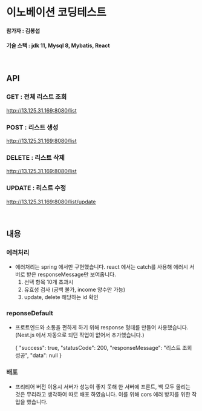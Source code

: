 # 이노베이션 코딩테스트

#### 참가자 : 김봉섭

#### 기술 스택 : jdk 11, Mysql 8, Mybatis, React

<br>

## API

### GET : 전체 리스트 조회

http://13.125.31.169:8080/list

### POST : 리스트 생성

http://13.125.31.169:8080/list

### DELETE : 리스트 삭제

http://13.125.31.169:8080/list

### UPDATE : 리스트 수정

http://13.125.31.169:8080/list/update

<br>

## 내용

### 에러처리

- 에러처리는 spring 에서만 구현했습니다. react 에서는 catch를 사용해 에러시 서버로 받은 responseMessage만 보여줍니다.
  1. 선택 항목 10개 초과시
  2. 유효성 검사 (공백 불가, income 양수만 가능)
  3. update, delete 해당하는 id 확인

### reponseDefault

- 프로트엔드와 소통을 편하게 하기 위해 response 형태를 만들어 사용했습니다. (Nest.js 에서 자동으로 되던 작업이 없어서 추가했습니다.)

  {
  "success": true,
  "statusCode": 200,
  "responseMessage": "리스트 조회 성공",
  "data": null
  }

### 배포

- 프리티어 버전 이용시 서버가 성능이 좋지 못해 한 서버에 프론트, 백 모두 올리는 것은 무리라고 생각하여 따로 배포 하였습니다. 이를 위해 cors 에러 방지를 위한 작업을 했습니다.

